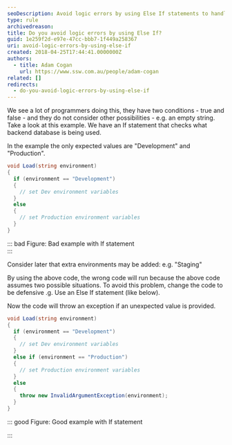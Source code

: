 ```yaml
---
seoDescription: Avoid logic errors by using Else If statements to handle unexpected values and provide a clear indication of incorrect inputs.
type: rule
archivedreason:
title: Do you avoid logic errors by using Else If?
guid: 1e259f2d-e97e-47cc-bbb7-1f449a258367
uri: avoid-logic-errors-by-using-else-if
created: 2018-04-25T17:44:41.0000000Z
authors:
  - title: Adam Cogan
    url: https://www.ssw.com.au/people/adam-cogan
related: []
redirects:
  - do-you-avoid-logic-errors-by-using-else-if
---
```


We see a lot of programmers doing this, they have two conditions - true and false - and they do not consider other possibilities - e.g. an empty string. Take a look at this example. We have an If statement that checks what backend database is being used.

<!--endintro-->

In the example the only expected values are "Development" and "Production".

```cs
void Load(string environment)
{
  if (environment == "Development")
  {
    // set Dev environment variables
  }
  else
  {
    // set Production environment variables
  }
}
```

::: bad
Figure: Bad example with If statement  
:::

Consider later that extra environments may be added: e.g. "Staging"

By using the above code, the wrong code will run because the above code assumes two possible situations. To avoid this problem, change the code to be defensive .g. Use an Else If statement (like below).

Now the code will throw an exception if an unexpected value is provided.

```cs
void Load(string environment)
{
  if (environment == "Development")
  {
    // set Dev environment variables
  }
  else if (environment == "Production")
  {
    // set Production environment variables
  }
  else
  {
    throw new InvalidArgumentException(environment); 
  }
}
```

::: good
Figure: Good example with If statement

:::
